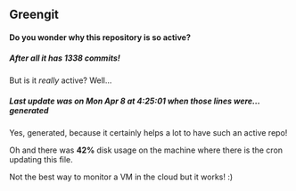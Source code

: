 ## Greengit

#### Do you wonder why this repository is so active?

##### After all it has 1338 commits!

But is it *really* active? Well...

##### Last update was on Mon Apr 8 at 4:25:01 when those lines were... generated

Yes, generated, because it certainly helps a lot to have such an active repo!

Oh and there was **42%** disk usage on the machine
where there is the cron updating this file.

Not the best way to monitor a VM in the cloud but it works! :)
